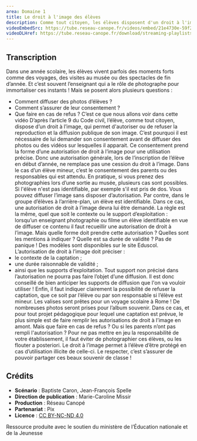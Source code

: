```yaml
---
area: Domaine 1
title: Le droit à l'image des élèves
description: Comme tout citoyen, les élèves disposent d'un droit à l'image. Comment le respecter au mieux en tant qu'enseignant ? C'est ce que nous allons voir dans cette vidéo.
videoEmbedSrc: https://tube.reseau-canope.fr/videos/embed/21e4730e-59f2-4363-bb8f-7425e4031cc0
videoDLHref: https://tube.reseau-canope.fr/download/streaming-playlists/hls/videos/21e4730e-59f2-4363-bb8f-7425e4031cc0-1080-fragmented.mp4
---
```


## Transcription

Dans une année scolaire, les élèves vivent parfois des moments forts comme des voyages, des visites au musée ou des spectacles de fin d’année. Et c’est souvent l’enseignant qui a le rôle de photographe pour immortaliser ces instants !
Mais se posent alors plusieurs questions :

- Comment diffuser des photos d’élèves ?
- Comment s’assurer de leur consentement ?
- Que faire en cas de refus ?
C’est ce que nous allons voir dans cette vidéo
D’après l’article 9 du Code civil, l’élève, comme tout citoyen, dispose d’un droit à l’image, qui permet d'autoriser ou de refuser la reproduction et la diffusion publique de son image.
C’est pourquoi il est nécessaire de lui demander son consentement avant de diffuser des photos ou des vidéos sur lesquelles il apparait.
Ce consentement prend la forme d’une autorisation de droit à l’image pour une utilisation précise.
Donc une autorisation générale, lors de l’inscription de l’élève en début d’année, ne remplace pas une cession du droit à l’image.
Dans le cas d’un élève mineur, c’est le consentement des parents ou des responsables qui est attendu.
En pratique, si vous prenez des photographies lors d’une sortie au musée, plusieurs cas sont possibles.
Si l'élève n'est pas identifiable, par exemple s'il est pris de dos. Vous pouvez diffuser l’image sans disposer d’autorisation.
Par contre, dans le groupe d’élèves à l’arrière-plan, un élève est identifiable. Dans ce cas, une autorisation de droit à l’image devra lui être demandé.
La règle est la même, quel que soit le contexte ou le support d’exploitation : lorsqu’un enseignant photographie ou filme un élève identifiable en vue de diffuser ce contenu il faut recueillir une autorisation de droit à l’image.
Mais quelle forme doit prendre cette autorisation ? Quelles sont les mentions à indiquer ? Quelle est sa durée de validité ?
Pas de panique ! Des modèles sont disponibles sur le site Eduscol.
L’autorisation de droit à l’image doit préciser :
- le contexte de la captation ;
- une durée raisonnable de validité ;
- ainsi que les supports d’exploitation.
Tout support non précisé dans l’autorisation ne pourra pas faire l’objet d’une diffusion. Il est donc conseillé de bien anticiper les supports de diffusion que l'on va vouloir utiliser !
Enfin, il faut indiquer clairement la possibilité de refuser la captation, que ce soit par l’élève ou par son responsable si l’élève est mineur.
Les valises sont prêtes pour un voyage scolaire à Rome ! De nombreuses photos seront prises pour l’album souvenir.
Dans ce cas, et pour tout projet pédagogique pour lequel une captation est prévue, le plus simple est de faire remplir les autorisations de droit à l’image en amont.
Mais que faire en cas de refus ? Ou si les parents n’ont pas rempli l'autorisation ?
Pour ne pas mettre en jeu la responsabilité de votre établissement, il faut éviter de photographier ces élèves, ou les flouter a posteriori.
Le droit à l’image permet à l’élève d’être protégé en cas d’utilisation illicite de celle-ci.
Le respecter, c’est s’assurer de pouvoir partager ces beaux souvenir de classe !

## Crédits

- **Scénario** : Baptiste Caron, Jean-François Spelle
- **Direction de publication** : Marie-Caroline Missir
- **Production** : Réseau Canopé
- **Partenariat** : Pix
- **Licence** : [CC BY-NC-ND 4.0](https://creativecommons.org/licenses/by-nc-nd/4.0/deed.fr)

Ressource produite avec le soutien du ministère de l’Éducation nationale et de la Jeunesse
